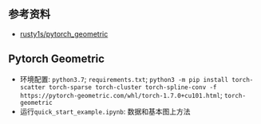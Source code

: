 ## 参考资料
- [rusty1s/pytorch_geometric](https://github.com/rusty1s/pytorch_geometric)

## Pytorch Geometric
- 环境配置: `python3.7`; `requirements.txt`; `python3 -m pip install torch-scatter torch-sparse torch-cluster torch-spline-conv -f https://pytorch-geometric.com/whl/torch-1.7.0+cu101.html`; `torch-geometric`
- 运行`quick_start_example.ipynb`: 数据和基本图上方法